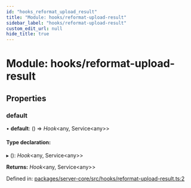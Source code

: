 ```yaml
---
id: "hooks_reformat_upload_result"
title: "Module: hooks/reformat-upload-result"
sidebar_label: "hooks/reformat-upload-result"
custom_edit_url: null
hide_title: true
---
```


# Module: hooks/reformat-upload-result

## Properties

### default

• **default**: () => *Hook*<any, Service<any\>\>

#### Type declaration:

▸ (): *Hook*<any, Service<any\>\>

**Returns:** *Hook*<any, Service<any\>\>

Defined in: [packages/server-core/src/hooks/reformat-upload-result.ts:2](https://github.com/xr3ngine/xr3ngine/blob/7e8e151f1/packages/server-core/src/hooks/reformat-upload-result.ts#L2)

